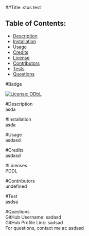 ##Title: stus test<br>

## Table of Contents: 
* [Description](#description) 
* [Installation](#installation)
* [Usage](#usage)
* [Credits](#credits)
* [License](#licenses)
* [Contributors](#contributors)
* [Tests](#tests)
* [Questions](#questions)

#Badge <a name="badge"></a><br>

  [![License: ODbL](https://img.shields.io/badge/License-PDDL-brightgreen.svg)](https://opendatacommons.org/licenses/pddl/)
  


#Description <a name="description"></a><br>
asda

#Installation <a name="installation"></a><br>
asda

#Usage <a name="usage"></a><br>
asdasd

#Credits <a name="credits"></a><br>
asdasd

#Licenses <a name="licenses"></a><br>
PDDL

#Contributors <a name="contributors"></a><br>
undefined

#Test <a name="tests"></a><br>
asdsa

#Questions <a name="questions"></a><br>
GitHub Username: sadasd<br>
GitHub Profile Link: sadsad<br>
For questions, contact me at: asdasd

